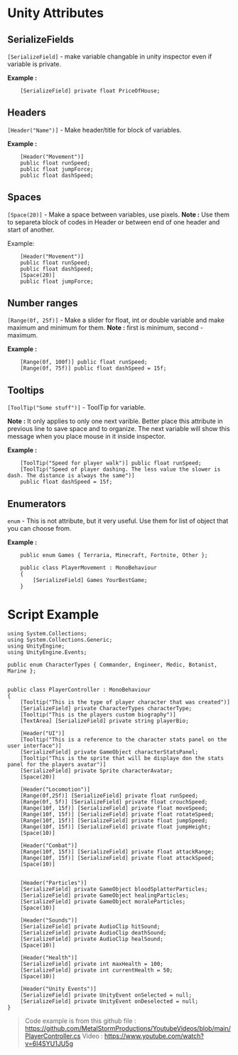# Unity Attributes

## SerializeFields

`[SerializeField]` - make variable changable in unity inspector even if variable is private.

**Example :** 

		[SerializeField] private float PriceOfHouse;

## Headers

`[Header("Name")]` - Make header/title for block of variables.

**Example :**

		[Header("Movement")]
		public float runSpeed;
		public float jumpForce;
		public float dashSpeed;

## Spaces

`[Space(20)]` - Make a space between variables, use pixels.
**Note :** Use them to separeta block of codes in Header or between end of one header and start of another.

Example:

		[Header("Movement")]
		public float runSpeed;
		public float dashSpeed;
		[Space(20)]
		public float jumpForce;

## Number ranges

`[Range(0f, 25f)]` - Make a slider for float, int or double variable and make maximum and minimum for them.
**Note :** first is minimum, second - maximum.

**Example :**

		[Range(0f, 100f)] public float runSpeed;
		[Range(0f, 75f)] public float dashSpeed = 15f;

## Tooltips

`[ToolTip("Some stuff")]` - ToolTip for variable.

**Note :** It only applies to only one next varible. Better place this attribute in previous line to save space and to organize. The next variable will show this message when you place mouse in it inside inspector.

**Example :**

		[ToolTip("Speed for player walk")] public float runSpeed;
		[ToolTip("Speed of player dashing. The less value the slower is dash. The distance is always the same")]
		public float dashSpeed = 15f;

## Enumerators

`enum` - This is not attribute, but it very useful. Use them for list of object that you can choose from.

**Example :**

		public enum Games { Terraria, Minecraft, Fortnite, Other };
		
		public class PlayerMovement : MonoBehaviour
		{	
			[SerializeField] Games YourBestGame;
		}

# Script Example

	using System.Collections;
	using System.Collections.Generic;
	using UnityEngine;
	using UnityEngine.Events;

	public enum CharacterTypes { Commander, Engineer, Medic, Botanist, Marine };


	public class PlayerController : MonoBehaviour
	{
	    [Tooltip("This is the type of player character that was created")]
	    [SerializeField] private CharacterTypes characterType;
	    [Tooltip("This is the players custom biography")]
	    [TextArea] [SerializeField] private string playerBio;

	    [Header("UI")]
	    [Tooltip("This is a reference to the character stats panel on the user interface")]
	    [SerializeField] private GameObject characterStatsPanel;
	    [Tooltip("This is the sprite that will be displaye don the stats panel for the players avatar")]
	    [SerializeField] private Sprite characterAvatar;
	    [Space(20)]

	    [Header("Locomotion")]
	    [Range(0f,25f)] [SerializeField] private float runSpeed;
	    [Range(0f, 5f)] [SerializeField] private float crouchSpeed;
	    [Range(10f, 15f)] [SerializeField] private float moveSpeed;
	    [Range(10f, 15f)] [SerializeField] private float rotateSpeed;
	    [Range(10f, 15f)] [SerializeField] private float jumpSpeed;
	    [Range(10f, 15f)] [SerializeField] private float jumpHeight;
	    [Space(10)]

	    [Header("Combat")]
	    [Range(10f, 15f)] [SerializeField] private float attackRange;
	    [Range(10f, 15f)] [SerializeField] private float attackSpeed;
	    [Space(10)]


	    [Header("Particles")]
	    [SerializeField] private GameObject bloodSplatterParticles;
	    [SerializeField] private GameObject healingParticles;
	    [SerializeField] private GameObject moraleParticles;
	    [Space(10)]

	    [Header("Sounds")]
	    [SerializeField] private AudioClip hitSound;
	    [SerializeField] private AudioClip deathSound;
	    [SerializeField] private AudioClip healSound;
	    [Space(10)]

	    [Header("Health")]
	    [SerializeField] private int maxHealth = 100;
	    [SerializeField] private int currentHealth = 50;
	    [Space(10)]

	    [Header("Unity Events")]    
	    [SerializeField] private UnityEvent onSelected = null;    
	    [SerializeField] private UnityEvent onDeselected = null;
	}
> Code example is from this github file : https://github.com/MetalStormProductions/YoutubeVideos/blob/main/PlayerController.cs
> Video :
> https://www.youtube.com/watch?v=6I4SYU1JU5g
